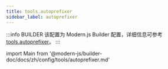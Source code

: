 ```yaml
---
title: tools.autoprefixer
sidebar_label: autoprefixer
---
```


:::info BUILDER
该配置为 Modern.js Builder 配置，详细信息可参考 [tools.autoprefixer](https://modernjs.dev/builder/api/config-tools.html#tools-autoprefixer)。
:::

import Main from '@modern-js/builder-doc/docs/zh/config/tools/autoprefixer.md'

<Main />
